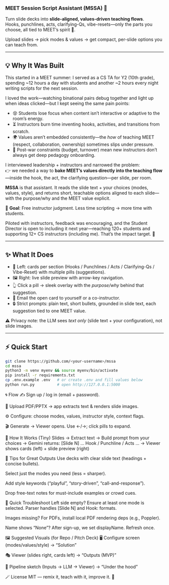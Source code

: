 ### MEET Session Script Assistant (MSSA) 🍍

Turn slide decks into **slide-aligned, values-driven teaching flows**.  
Hooks, punchlines, acts, clarifying-Qs, vibe-resets—only the parts you choose, all tied to MEET’s spirit 🌱.

Upload slides → pick modes & values → get compact, per-slide options you can teach from.  

---

## 💡 Why It Was Built

This started in a MEET summer: I served as a CS TA for Y2 (10th grade), spending ~12 hours a day with students and another ~2 hours every night writing scripts for the next session.  

I loved the work—watching binational pairs debug together and light up when ideas clicked—but I kept seeing the same pain points:

- 😵 Students lose focus when content isn’t interactive or adaptive to the room’s energy.  
- ⏳ Instructors burn time inventing hooks, activities, and transitions from scratch.  
- 🌍 Values aren’t embedded consistently—the *how* of teaching MEET (respect, collaboration, ownership) sometimes slips under pressure.  
- 💸 Post-war constraints (budget, turnover) mean new instructors don’t always get deep pedagogy onboarding.  

I interviewed leadership + instructors and narrowed the problem:  
👉 we needed a way to **bake MEET’s values directly into the teaching flow**—inside the hook, the act, the clarifying question—per slide, per room.

**MSSA** is that assistant. It reads the slide text + your choices (modes, values, style), and returns short, teachable options aligned to each slide—with the purpose/why and the MEET value explicit.  

🎯 **Goal**: Free instructor judgment. Less time scripting → more time with students.  

Piloted with instructors, feedback was encouraging, and the Student Director is open to including it next year—reaching 120+ students and supporting 12+ CS instructors (including me). That’s the impact target. 🍓

---

## ✨ What It Does

- 📇 Left: cards per section (Hooks / Punchlines / Acts / Clarifying-Qs / Vibe-Reset) with multiple pills (suggestions).  
- 🖼️ Right: live slide preview with arrow-key navigation.  
- 👆 Click a pill → sleek overlay with the *purpose/why* behind that suggestion.  
- 📧 Email the open card to yourself or a co-instructor.  
- 🔒 Strict prompts: plain text, short bullets, grounded in slide text, each suggestion tied to one MEET value.  

⚠️ Privacy note: the LLM sees *text only* (slide text + your configuration), not slide images.  

---

## ⚡ Quick Start

```bash
git clone https://github.com/<your-username>/mssa
cd mssa
python3 -m venv myenv && source myenv/bin/activate
pip install -r requirements.txt
cp .env.example .env   # or create .env and fill values below
python run.py          # open http://127.0.0.1:5000
```
🌀 Flow
✍️ Sign up / log in (email + password).

📂 Upload PDF/PPTX → app extracts text & renders slide images.

⚙️ Configure: choose modes, values, instructor style, context flags.

🎬 Generate → Viewer opens. Use ←/→; click pills to expand.

🧠 How It Works (Tiny)
Slides → Extract text → Build prompt from your choices
→ Gemini returns: [Slide N] … Hook / Punchline / Acts …
→ Viewer shows cards (left) + slide preview (right)

🎯 Tips for Great Outputs
Use decks with clear slide text (headings + concise bullets).

Select just the modes you need (less = sharper).

Add style keywords (“playful”, “story-driven”, “call-and-response”).

Drop free-text notes for must-include examples or crowd cues.

🛟 Quick Troubleshoot
Left side empty? Ensure at least one mode is selected. Parser handles [Slide N] and Hook: formats.

Images missing? For PDFs, install local PDF rendering deps (e.g., Poppler).

Name shows “None”? After sign-up, we set displayName. Refresh once.

🖼️ Suggested Visuals (for Repo / Pitch Deck)
🖥️ Configure screen (modes/values/style) → “Solution”

🎭 Viewer (slides right, cards left) → “Outputs (MVP)”

🔧 Pipeline sketch (Inputs → LLM → Viewer) → “Under the hood”

🪄 License
MIT — remix it, teach with it, improve it. 🍍

